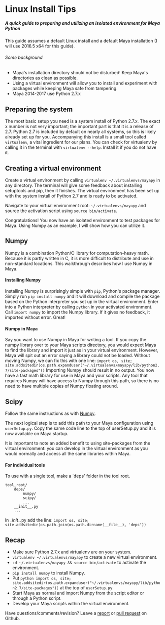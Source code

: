 # Linux Install Tips
##### A quick guide to preparing and utilizing an isolated environment for Maya Python

This guide assumes a default Linux install and a default Maya installation
(I will use 2016.5 x64 for this guide).

###### Some background
* Maya's installation directory should not be disturbed! Keep Maya's directories
  as clean as possible.
* Using a virtual environment will allow you to install and experiment with
  packages while keeping Maya safe from tampering.
* Maya 2014-2017 use Python 2.7.x

Preparing the system
--
The most basic setup you need is a system install of Python 2.7.x. The exact x
number is not very important; the important part is that it is a release of
2.7. Python 2.7 is included by default on nearly all systems, so this is likely
already set up for you. Accompanying this install is a small tool called
`virtualenv`, a vital ingredient for our plans. You can check for virtualenv
by calling it in the terminal with `virtualenv --help`. Install it if you do
not have it.

Creating a virtual environment
--
Create a virtual environment by calling `virtualenv ~/.virtualenvs/mayapy` in
any directory. The terminal will give some feedback about installing setuptools
and pip, then it finishes. The virtual environment has been set up with the
system install of Python 2.7 and is ready to be activated.

Navigate to your virtual environment root: `~/.virtualenvs/mayapy` and source
the activation script using `source bin/activate`.

Congratulations! You now have an isolated environment to test packages for
Maya. Using Numpy as an example, I will show how you can utilize it.

Numpy
--
Numpy is a combination Python/C library for computation-heavy math. Because it is
partly written in C, it is more difficult to distribute and use in non-standard
locations. This walkthrough describes how I use Numpy in Maya.

#### Installing Numpy
Installing Numpy is surprisingly simple with `pip`, Python's package manager.
Simply run `pip install numpy` and it will download and compile the package
based on the Python interpreter you set up in the virtual environment. Enter
into a Python interpreter by calling `python` in your activated environment.
Call `import numpy` to import the Numpy library. If it gives no feedback, it
imported without error. Great!

#### Numpy in Maya
Say you want to use Numpy in Maya for writing a tool. If you copy the numpy
library over to your Maya scripts directory, you would expect Maya to find
the library and import it just as in your virtual environment. However, Maya
will spit out an error saying a library could not be loaded. Without moving
Numpy, we can fix this with one line:
```import os, site; site.addsitedir(os.path.expanduser("~/.virtualenvs/mayapy/lib/python2.7/site-packages"))```
Importing Numpy should result in no output. You now have a fast math library
for use in Maya and your scripts. Any tool that requires Numpy will have
access to Numpy through this path, so there is no need to have multiple copies
of Numpy floating around.

Scipy
--
Follow the same instructions as with [Numpy](README_linux.md#numpy).

The next logical step is to add this path to your Maya configuration using
`userSetup.py`. Copy the same code line to the top of userSetup.py and it
is now available on Maya startup.

It is important to note an added benefit to using site-packages from the
virtual environment: you can develop in the virtual environment as you would
normally and access all the same libraries within Maya.

#### For individual tools
To use with a single tool, make a 'deps' folder in the tool root.
```
tool_root/
    deps/
        numpy/
        scipy/
        ...
    __init__.py
    ...
```
In \__init\__.py add the line:
```import os, site; site.addsitedir(os.path.join(os.path.dirname(__file__), 'deps'))```

## Recap
* Make sure Python 2.7.x and virtualenv are on your system.
* `virtualenv ~/.virtualenvs/mayapy` to create a new virtual environment.
* `cd ~/.virtualenvs/mayapy && source bin/activate` to activate the
  environment.
* `pip install numpy` to install Numpy.
* Put ``python
  import os, site;
  site.addsitedir(os.path.expanduser("~/.virtualenvs/mayapy/lib/python2.7/site-packages"))``
  at the top of `userSetup.py`
* Start Maya as normal and import Numpy from the script editor or through a Python
  script.
* Develop your Maya scripts within the virtual environment.

Have questions/comments/revision? Leave a
[report](https://github.com/Italic-/ita_tools/issues) or
[pull request](https://github.com/Italic-/ita_tools/pulls) on Github.
